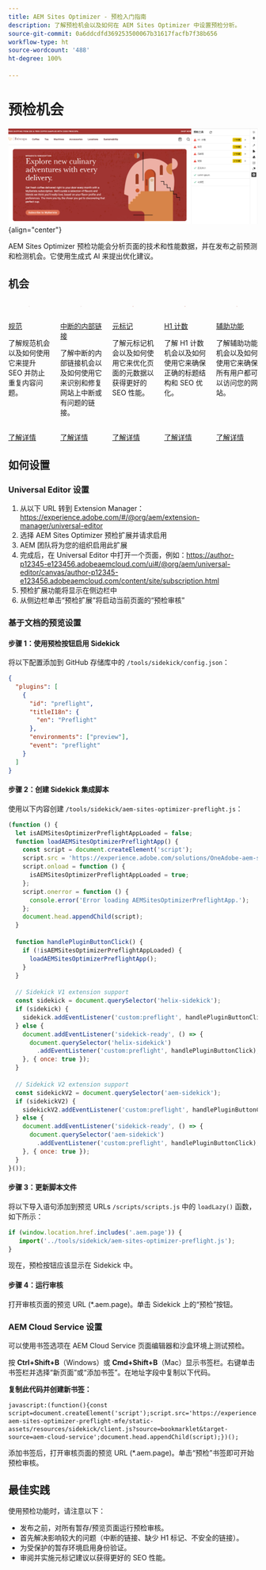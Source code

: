 ```yaml
---
title: AEM Sites Optimizer - 预检入门指南
description: 了解预检机会以及如何在 AEM Sites Optimizer 中设置预检分析。
source-git-commit: 0a6ddcdfd369253500067b31617facfb7f38b656
workflow-type: ht
source-wordcount: '488'
ht-degree: 100%

---
```



# 预检机会

![预检机会](./assets/preflight/hero.png){align="center"}

<span class="preview">AEM Sites Optimizer 预检功能会分析页面的技术和性能数据，并在发布之前预测和检测机会。它使用生成式 AI 来提出优化建议。</span>

## 机会

<!-- CARDS

* ../documentation/opportunities/invalid-or-missing-metadata.md
  {title=Canonical}
  {image=../assets/common/card-link.png}
* ../documentation/opportunities/broken-internal-links.md
  {title=Broken Internal Links}
  {image=../assets/common/card-link.png}
* ../documentation/opportunities/invalid-or-missing-metadata.md
  {title=Metatags}
  {image=../assets/common/card-code.png}
* ../documentation/opportunities/invalid-or-missing-metadata.md
  {title=H1 count}
  {image=../assets/common/card-code.png}
* ../documentation/opportunities/accessibility-issues.md
  {title=Accessibility}
  {image=../assets/common/card-puzzle.png}

-->
<!-- START CARDS HTML - DO NOT MODIFY BY HAND -->
<div class="columns">
    <div class="column is-half-tablet is-half-desktop is-one-third-widescreen" aria-label="Canonical">
        <div class="card" style="height: 100%; display: flex; flex-direction: column; height: 100%;">
            <div class="card-image">
                <figure class="image x-is-16by9">
                    <a href="../documentation/opportunities/invalid-or-missing-metadata.md" title="规范" target="_blank" rel="referrer">
                        <img class="is-bordered-r-small" src="../assets/common/card-link.png" alt="规范"
                             style="width: 100%; aspect-ratio: 16 / 9; object-fit: cover; overflow: hidden; display: block; margin: auto;">
                    </a>
                </figure>
            </div>
            <div class="card-content is-padded-small" style="display: flex; flex-direction: column; flex-grow: 1; justify-content: space-between;">
                <div class="top-card-content">
                    <p class="headline is-size-6 has-text-weight-bold">
                        <a href="../documentation/opportunities/invalid-or-missing-metadata.md" target="_blank" rel="referrer" title="规范">规范</a>
                    </p>
                    <p class="is-size-6">了解规范机会以及如何使用它来提升 SEO 并防止重复内容问题。</p>
                </div>
                <a href="../documentation/opportunities/invalid-or-missing-metadata.md" target="_blank" rel="referrer" class="spectrum-Button spectrum-Button--outline spectrum-Button--primary spectrum-Button--sizeM" style="align-self: flex-start; margin-top: 1rem;">
                    <span class="spectrum-Button-label has-no-wrap has-text-weight-bold">了解详情</span>
                </a>
            </div>
        </div>
    </div>
    <div class="column is-half-tablet is-half-desktop is-one-third-widescreen" aria-label="Broken Internal Links">
        <div class="card" style="height: 100%; display: flex; flex-direction: column; height: 100%;">
            <div class="card-image">
                <figure class="image x-is-16by9">
                    <a href="../documentation/opportunities/broken-internal-links.md" title="中断的内部链接" target="_blank" rel="referrer">
                        <img class="is-bordered-r-small" src="../assets/common/card-link.png" alt="中断的内部链接"
                             style="width: 100%; aspect-ratio: 16 / 9; object-fit: cover; overflow: hidden; display: block; margin: auto;">
                    </a>
                </figure>
            </div>
            <div class="card-content is-padded-small" style="display: flex; flex-direction: column; flex-grow: 1; justify-content: space-between;">
                <div class="top-card-content">
                    <p class="headline is-size-6 has-text-weight-bold">
                        <a href="../documentation/opportunities/broken-internal-links.md" target="_blank" rel="referrer" title="中断的内部链接">中断的内部链接</a>
                    </p>
                    <p class="is-size-6">了解中断的内部链接机会以及如何使用它来识别和修复网站上中断或有问题的链接。</p>
                </div>
                <a href="../documentation/opportunities/broken-internal-links.md" target="_blank" rel="referrer" class="spectrum-Button spectrum-Button--outline spectrum-Button--primary spectrum-Button--sizeM" style="align-self: flex-start; margin-top: 1rem;">
                    <span class="spectrum-Button-label has-no-wrap has-text-weight-bold">了解详情</span>
                </a>
            </div>
        </div>
    </div>
    <div class="column is-half-tablet is-half-desktop is-one-third-widescreen" aria-label="Metatags">
        <div class="card" style="height: 100%; display: flex; flex-direction: column; height: 100%;">
            <div class="card-image">
                <figure class="image x-is-16by9">
                    <a href="../documentation/opportunities/invalid-or-missing-metadata.md" title="元标记" target="_blank" rel="referrer">
                        <img class="is-bordered-r-small" src="../assets/common/card-code.png" alt="元标记"
                             style="width: 100%; aspect-ratio: 16 / 9; object-fit: cover; overflow: hidden; display: block; margin: auto;">
                    </a>
                </figure>
            </div>
            <div class="card-content is-padded-small" style="display: flex; flex-direction: column; flex-grow: 1; justify-content: space-between;">
                <div class="top-card-content">
                    <p class="headline is-size-6 has-text-weight-bold">
                        <a href="../documentation/opportunities/invalid-or-missing-metadata.md" target="_blank" rel="referrer" title="元标记">元标记</a>
                    </p>
                    <p class="is-size-6">了解元标记机会以及如何使用它来优化页面的元数据以获得更好的 SEO 性能。</p>
                </div>
                <a href="../documentation/opportunities/invalid-or-missing-metadata.md" target="_blank" rel="referrer" class="spectrum-Button spectrum-Button--outline spectrum-Button--primary spectrum-Button--sizeM" style="align-self: flex-start; margin-top: 1rem;">
                    <span class="spectrum-Button-label has-no-wrap has-text-weight-bold">了解详情</span>
                </a>
            </div>
        </div>
    </div>
    <div class="column is-half-tablet is-half-desktop is-one-third-widescreen" aria-label="H1 count">
        <div class="card" style="height: 100%; display: flex; flex-direction: column; height: 100%;">
            <div class="card-image">
                <figure class="image x-is-16by9">
                    <a href="../documentation/opportunities/invalid-or-missing-metadata.md" title="H1 计数" target="_blank" rel="referrer">
                        <img class="is-bordered-r-small" src="../assets/common/card-code.png" alt="H1 计数"
                             style="width: 100%; aspect-ratio: 16 / 9; object-fit: cover; overflow: hidden; display: block; margin: auto;">
                    </a>
                </figure>
            </div>
            <div class="card-content is-padded-small" style="display: flex; flex-direction: column; flex-grow: 1; justify-content: space-between;">
                <div class="top-card-content">
                    <p class="headline is-size-6 has-text-weight-bold">
                        <a href="../documentation/opportunities/invalid-or-missing-metadata.md" target="_blank" rel="referrer" title="H1 计数">H1 计数</a>
                    </p>
                    <p class="is-size-6">了解 H1 计数机会以及如何使用它来确保正确的标题结构和 SEO 优化。</p>
                </div>
                <a href="../documentation/opportunities/invalid-or-missing-metadata.md" target="_blank" rel="referrer" class="spectrum-Button spectrum-Button--outline spectrum-Button--primary spectrum-Button--sizeM" style="align-self: flex-start; margin-top: 1rem;">
                    <span class="spectrum-Button-label has-no-wrap has-text-weight-bold">了解详情</span>
                </a>
            </div>
        </div>
    </div>
    <div class="column is-half-tablet is-half-desktop is-one-third-widescreen" aria-label="Accessibility">
        <div class="card" style="height: 100%; display: flex; flex-direction: column; height: 100%;">
            <div class="card-image">
                <figure class="image x-is-16by9">
                    <a href="../documentation/opportunities/accessibility-issues.md" title="辅助功能" target="_blank" rel="referrer">
                        <img class="is-bordered-r-small" src="../assets/common/card-puzzle.png" alt="辅助功能"
                             style="width: 100%; aspect-ratio: 16 / 9; object-fit: cover; overflow: hidden; display: block; margin: auto;">
                    </a>
                </figure>
            </div>
            <div class="card-content is-padded-small" style="display: flex; flex-direction: column; flex-grow: 1; justify-content: space-between;">
                <div class="top-card-content">
                    <p class="headline is-size-6 has-text-weight-bold">
                        <a href="../documentation/opportunities/accessibility-issues.md" target="_blank" rel="referrer" title="辅助功能">辅助功能</a>
                    </p>
                    <p class="is-size-6">了解辅助功能机会以及如何使用它来确保所有用户都可以访问您的网站。</p>
                </div>
                <a href="../documentation/opportunities/accessibility-issues.md" target="_blank" rel="referrer" class="spectrum-Button spectrum-Button--outline spectrum-Button--primary spectrum-Button--sizeM" style="align-self: flex-start; margin-top: 1rem;">
                    <span class="spectrum-Button-label has-no-wrap has-text-weight-bold">了解详情</span>
                </a>
            </div>
        </div>
    </div>

</div>
<!-- END CARDS HTML - DO NOT MODIFY BY HAND -->

## 如何设置

### Universal Editor 设置

1. 从以下 URL 转到 Extension Manager：https://experience.adobe.com/#/@org/aem/extension-manager/universal-editor
2. 选择 AEM Sites Optimizer 预检扩展并请求启用
3. AEM 团队将为您的组织启用此扩展
4. 完成后，在 Universal Editor 中打开一个页面，例如：https://author-p12345-e123456.adobeaemcloud.com/ui#/@org/aem/universal-editor/canvas/author-p12345-e123456.adobeaemcloud.com/content/site/subscription.html
5. 预检扩展功能将显示在侧边栏中
6. 从侧边栏单击“预检扩展”将启动当前页面的“预检审核”

### 基于文档的预览设置

#### 步骤 1：使用预检按钮启用 Sidekick

将以下配置添加到 GitHub 存储库中的 `/tools/sidekick/config.json`：

```json
{
  "plugins": [
    {
      "id": "preflight",
      "titleI18n": {
        "en": "Preflight"
      },
      "environments": ["preview"],
      "event": "preflight"
    }
  ]
}
```

#### 步骤 2：创建 Sidekick 集成脚本

使用以下内容创建 `/tools/sidekick/aem-sites-optimizer-preflight.js`：

```javascript
(function () {
  let isAEMSitesOptimizerPreflightAppLoaded = false;
  function loadAEMSitesOptimizerPreflightApp() {
    const script = document.createElement('script');
    script.src = 'https://experience.adobe.com/solutions/OneAdobe-aem-sites-optimizer-preflight-mfe/static-assets/resources/sidekick/client.js?source=plugin';
    script.onload = function () {
      isAEMSitesOptimizerPreflightAppLoaded = true;
    };
    script.onerror = function () {
      console.error('Error loading AEMSitesOptimizerPreflightApp.');
    };
    document.head.appendChild(script);
  }

  function handlePluginButtonClick() {
    if (!isAEMSitesOptimizerPreflightAppLoaded) {
      loadAEMSitesOptimizerPreflightApp();
    }
  }

  // Sidekick V1 extension support
  const sidekick = document.querySelector('helix-sidekick');
  if (sidekick) {
    sidekick.addEventListener('custom:preflight', handlePluginButtonClick);
  } else {
    document.addEventListener('sidekick-ready', () => {
      document.querySelector('helix-sidekick')
        .addEventListener('custom:preflight', handlePluginButtonClick);
    }, { once: true });
  }

  // Sidekick V2 extension support
  const sidekickV2 = document.querySelector('aem-sidekick');
  if (sidekickV2) {
    sidekickV2.addEventListener('custom:preflight', handlePluginButtonClick);
  } else {
    document.addEventListener('sidekick-ready', () => {
      document.querySelector('aem-sidekick')
        .addEventListener('custom:preflight', handlePluginButtonClick);
    }, { once: true });
  }
}());
```

#### 步骤 3：更新脚本文件

将以下导入语句添加到预览 URLs `/scripts/scripts.js` 中的 `loadLazy()` 函数，如下所示：

```javascript
if (window.location.href.includes('.aem.page')) {
   import('../tools/sidekick/aem-sites-optimizer-preflight.js');
}
```

现在，预检按钮应该显示在 Sidekick 中。

#### 步骤 4：运行审核

打开审核页面的预览 URL (*.aem.page)。单击 Sidekick 上的“预检”按钮。

### AEM Cloud Service 设置

可以使用书签选项在 AEM Cloud Service 页面编辑器和沙盒环境上测试预检。

<!-- Drag the button below to your Bookmarks Bar to get started. -->

按 **Ctrl+Shift+B**（Windows）或 **Cmd+Shift+B**（Mac）显示书签栏。右键单击书签栏并选择“新页面”或“添加书签”。在地址字段中复制以下代码。

<!-- **Drag this link to your Bookmarks Bar:**

<a href="javascript:(function(){const script=document.createElement('script');script.src='https://experience.adobe.com/solutions/OneAdobe-aem-sites-optimizer-preflight-mfe/static-assets/resources/sidekick/client.js?source=bookmarklet&target-source=aem-cloud-service';document.head.appendChild(script);})();">Preflight</a> -->

**复制此代码并创建新书签：**

```
javascript:(function(){const script=document.createElement('script');script.src='https://experience.adobe.com/solutions/OneAdobe-aem-sites-optimizer-preflight-mfe/static-assets/resources/sidekick/client.js?source=bookmarklet&target-source=aem-cloud-service';document.head.appendChild(script);})();
```

添加书签后，打开审核页面的预览 URL (*.aem.page)。单击“预检”书签即可开始预检审核。

## 最佳实践

使用预检功能时，请注意以下：

* 发布之前，对所有暂存/预览页面运行预检审核。
* 首先解决影响较大的问题（中断的链接、缺少 H1 标记、不安全的链接）。
* 为受保护的暂存环境启用身份验证。
* 审阅并实施元标记建议以获得更好的 SEO 性能。
